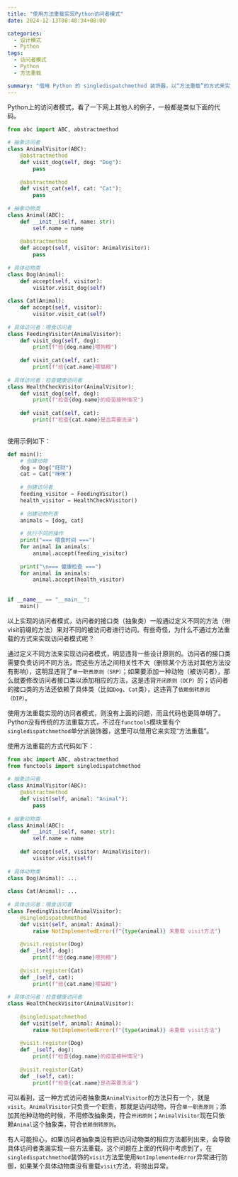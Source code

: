 ```yaml
---
title: "使用方法重载实现Python访问者模式"
date: 2024-12-13T08:48:34+08:00

categories:
  - 设计模式
  - Python
tags:
  - 访问者模式
  - Python
  - 方法重载

summary: "借用 Python 的 singledispatchmethod 装饰器，以“方法重载”的方式来实现设计模式中的访问者模式"
---
```


Python上的访问者模式，看了一下网上其他人的例子，一般都是类似下面的代码。

```python
from abc import ABC, abstractmethod  
  
# 抽象访问者  
class AnimalVisitor(ABC):  
    @abstractmethod  
    def visit_dog(self, dog: "Dog"):  
        pass  
  
    @abstractmethod  
    def visit_cat(self, cat: "Cat"):  
        pass  
  
# 抽象动物类  
class Animal(ABC):  
    def __init__(self, name: str):  
        self.name = name  
  
    @abstractmethod  
    def accept(self, visitor: AnimalVisitor):  
        pass  
  
# 具体动物类  
class Dog(Animal):  
    def accept(self, visitor):  
        visitor.visit_dog(self)  
  
class Cat(Animal):  
    def accept(self, visitor):  
        visitor.visit_cat(self)  
  
# 具体访问者：喂食访问者  
class FeedingVisitor(AnimalVisitor):  
    def visit_dog(self, dog):  
        print(f"给{dog.name}喂狗粮")  
  
    def visit_cat(self, cat):  
        print(f"给{cat.name}喂猫粮")  
  
# 具体访问者：检查健康访问者  
class HealthCheckVisitor(AnimalVisitor):  
    def visit_dog(self, dog):  
        print(f"检查{dog.name}的疫苗接种情况")  
  
    def visit_cat(self, cat):  
        print(f"检查{cat.name}是否需要洗澡")
  
```

使用示例如下：
```python
def main():  
    # 创建动物  
    dog = Dog("旺财")  
    cat = Cat("咪咪")  
  
    # 创建访问者  
    feeding_visitor = FeedingVisitor()  
    health_visitor = HealthCheckVisitor()  
  
    # 创建动物列表  
    animals = [dog, cat]  
  
    # 执行不同的操作  
    print("=== 喂食时间 ===")  
    for animal in animals:  
        animal.accept(feeding_visitor)  
  
    print("\n=== 健康检查 ===")  
    for animal in animals:  
        animal.accept(health_visitor)
  
  
if __name__ == "__main__":  
    main()
```

以上实现的访问者模式，访问者的接口类（抽象类）一般通过定义不同的方法（带visit前缀的方法）来对不同的被访问者进行访问。有些奇怪，为什么不通过方法重载的方式来实现访问者模式呢？

通过定义不同方法来实现访问者模式，明显违背一些设计原则的。访问者的接口类需要负责访问不同方法，而这些方法之间相关性不大（删除某个方法对其他方法没有影响），这明显违背了`单一职责原则（SRP）`；如果要添加一种动物（被访问者），那么就要修改访问者接口类以添加相应的方法，这是违背`开闭原则（OCP）`的；访问者的接口类的方法还依赖了具体类（比如`Dog`、`Cat`类），这违背了`依赖倒转原则（DIP）`。

使用方法重载实现的访问者模式，则没有上面的问题，而且代码也更简单明了。Python没有传统的方法重载方式，不过在`functools`模块里有个`singledispatchmethod`单分派装饰器，这里可以借用它来实现“方法重载”。

使用方法重载的方式代码如下：

```python
from abc import ABC, abstractmethod  
from functools import singledispatchmethod  
  
# 抽象访问者  
class AnimalVisitor(ABC):  
    @abstractmethod  
    def visit(self, animal: "Animal"):  
        pass  
  
# 抽象动物类  
class Animal(ABC):  
    def __init__(self, name: str):  
        self.name = name  
  
    def accept(self, visitor: AnimalVisitor):  
        visitor.visit(self)  
  
# 具体动物类  
class Dog(Animal): ...  
  
class Cat(Animal): ...  
  
# 具体访问者：喂食访问者  
class FeedingVisitor(AnimalVisitor):  
    @singledispatchmethod  
    def visit(self, animal: Animal):  
        raise NotImplementedError(f"{type(animal)} 未重载 visit方法")  
  
    @visit.register(Dog)  
    def _(self, dog):  
        print(f"给{dog.name}喂狗粮")  
  
    @visit.register(Cat)  
    def _(self, cat):  
        print(f"给{cat.name}喂猫粮")  
  
# 具体访问者：检查健康访问者  
class HealthCheckVisitor(AnimalVisitor):  
  
    @singledispatchmethod  
    def visit(self, animal: Animal):  
        raise NotImplementedError(f"{type(animal)} 未重载 visit方法")  
  
    @visit.register(Dog)  
    def _(self, dog):  
        print(f"检查{dog.name}的疫苗接种情况")  
  
    @visit.register(Cat)  
    def _(self, cat):  
        print(f"检查{cat.name}是否需要洗澡")
```

可以看到，这一种方式访问者抽象类`AnimalVisitor`的方法只有一个，就是`visit`。`AnimalVisitor`只负责一个职责，那就是访问动物，符合`单一职责原则`；添加其他种动物的时候，不用修改抽象类，符合`开闭原则`；`AnimalVisitor`现在只依赖`Animal`这个抽象类，符合`依赖倒转原则`。

有人可能担心，如果访问者抽象类没有把访问动物类的相应方法都列出来，会导致具体访问者类漏实现一些方法重载。这个问题在上面的代码中考虑到了，在`singledispatchmethod`装饰的`visit`方法里使用`NotImplementedError`异常进行防御，如果某个具体动物类没有重载`visit`方法，将抛出异常。